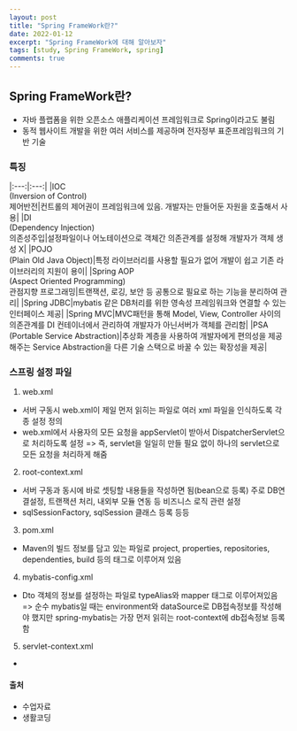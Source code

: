```yaml
---
layout: post
title: "Spring FrameWork란?"
date: 2022-01-12
excerpt: "Spring FrameWork에 대해 알아보자"
tags: [study, Spring FrameWork, spring]
comments: true
---
```



## Spring FrameWork란?
 - 자바 플랩폼을 위한 오픈소스 애플리케이션 프레임워크로 Spring이라고도 불림
 - 동적 웹사이트 개발을 위한 여러 서비스를 제공하며 전자정부 표준프레임워크의 기반 기술

### 특징
 
 |:---:|:---:|
 |IOC<br>(Inversion of Control)<br>제어반전|컨트롤의 제어권이 프레임워크에 있음. 개발자는 만들어둔 자원을 호출해서 사용|
 |DI<br>(Dependency Injection)<br>의존성주입|설정파일이나 어노테이션으로 객체간 의존관계를 설정해 개발자가 객체 생성 X|
 |POJO<br>(Plain Old Java Object)|특정 라이브러리를 사용할 필요가 없어 개발이 쉽고 기존 라이브러리의 지원이 용이|
 |Spring AOP<br>(Aspect Oriented Programming)<br>관점지향 프로그래밍|트랜잭션, 로깅, 보안 등 공통으로 필요로 하는 기능을 분리하여 관리|
 |Spring JDBC|mybatis 같은 DB처리를 위한 영속성 프레임워크와 연결할 수 있는 인터페이스 제공|
 |Spring MVC|MVC패턴을 통해 Model, View, Controller 사이의 의존관계를 DI 컨테이너에서 관리하여 개발자가 아닌서버가 객체를 관리함|
 |PSA<br>(Portable Service Abstraction)|추상화 계층을 사용하여 개발자에게 편의성을 제공해주는 Service Abstraction을 다른 기술 스택으로 바꿀 수 있는 확장성을 제공|

### 스프링 설정 파일
 1. web.xml
  - 서버 구동시 web.xml이 제일 먼저 읽히는 파일로 여러 xml 파일을 인식하도록 각종 설정 정의
  - web.xml에서 사용자의 모든 요청을 appServlet이 받아서 DispatcherServlet으로 처리하도록 설정 => 즉, servlet을 일일히 만들 필요 없이 하나의 servlet으로 모든 요청을 처리하게 해줌

 2. root-context.xml
  - 서버 구동과 동시에 바로 셋팅할 내용들을 작성하면 됨(bean으로 등록)
	주로 DB연결설정, 트랜잭션 처리, 내외부 모듈 연동 등 비즈니스 로직 관련 설정
  - sqlSessionFactory, sqlSession 클래스 등록 등등
 
 3. pom.xml
  - Maven의 빌드 정보를 담고 있는 파일로 project, properties, repositories, dependenties, build 등의 태그로 이루어져 있음

 4. mybatis-config.xml
  - Dto 객체의 정보를 설정하는 파일로 typeAlias와 mapper 태그로 이루어져있음
  => 순수 mybatis일 때는 environment와 dataSource로 DB접속정보를 작성해야 했지만 spring-mybatis는 가장 먼저 읽히는 root-context에 db접속정보 등록함

 5. servlet-context.xml
 - 


#### 출처

  - 수업자료
  - 생활코딩



